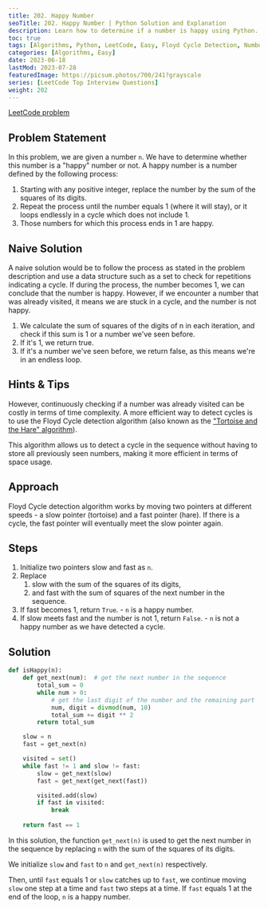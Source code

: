 ```yaml
---
title: 202. Happy Number
seoTitle: 202. Happy Number | Python Solution and Explanation
description: Learn how to determine if a number is happy using Python.
toc: true
tags: [Algorithms, Python, LeetCode, Easy, Floyd Cycle Detection, Numbers]
categories: [Algorithms, Easy]
date: 2023-06-18
lastMod: 2023-07-28
featuredImage: https://picsum.photos/700/241?grayscale
series: [LeetCode Top Interview Questions]
weight: 202
---
```



[LeetCode problem](https://leetcode.com/problems/happy-number/)

## Problem Statement

In this problem, we are given a number `n`. We have to determine whether this number is a "happy" number or not. A happy number is a number defined by the following process:

1. Starting with any positive integer, replace the number by the sum of the squares of its digits.
2. Repeat the process until the number equals 1 (where it will stay), or it loops endlessly in a cycle which does not include 1.
3. Those numbers for which this process ends in 1 are happy.

## Naive Solution

A naive solution would be to follow the process as stated in the problem description and use a data structure such as a set to check for repetitions indicating a cycle. If during the process, the number becomes 1, we can conclude that the number is happy. However, if we encounter a number that was already visited, it means we are stuck in a cycle, and the number is not happy.

1. We calculate the sum of squares of the digits of n in each iteration, and check if this sum is 1 or a number we've seen before.
2. If it's 1, we return true.
3. If it's a number we've seen before, we return false, as this means we're in an endless loop.

## Hints & Tips

However, continuously checking if a number was already visited can be costly in terms of time complexity. A more efficient way to detect cycles is to use the Floyd Cycle detection algorithm (also known as the ["Tortoise and the Hare" algorithm](https://www.youtube.com/watch?v=S5TcPmTl6ww)).

This algorithm allows us to detect a cycle in the sequence without having to store all previously seen numbers, making it more efficient in terms of space usage.

## Approach

Floyd Cycle detection algorithm works by moving two pointers at different speeds - a slow pointer (tortoise) and a fast pointer (hare). If there is a cycle, the fast pointer will eventually meet the slow pointer again.

## Steps

1. Initialize two pointers slow and fast as `n`.
2. Replace
   1. slow with the sum of the squares of its digits,
   2. and fast with the sum of squares of the next number in the sequence.
3. If fast becomes 1, return `True`. - `n` is a happy number.
4. If slow meets fast and the number is not 1, return `False`. - `n` is not a happy number as we have detected a cycle.

## Solution

```python
def isHappy(n):
    def get_next(num):  # get the next number in the sequence
        total_sum = 0
        while num > 0:
            # get the last digit of the number and the remaining part
            num, digit = divmod(num, 10)
            total_sum += digit ** 2
        return total_sum

    slow = n
    fast = get_next(n)

    visited = set()
    while fast != 1 and slow != fast:
        slow = get_next(slow)
        fast = get_next(get_next(fast))

        visited.add(slow)
        if fast in visited:
            break
    
    return fast == 1
```

In this solution, the function `get_next(n)` is used to get the next number in the sequence by replacing `n` with the sum of the squares of its digits.

We initialize `slow` and `fast` to `n` and `get_next(n)` respectively.

Then, until `fast` equals 1 or `slow` catches up to `fast`, we continue moving `slow` one step at a time and `fast` two steps at a time. If `fast` equals 1 at the end of the loop, `n` is a happy number.
